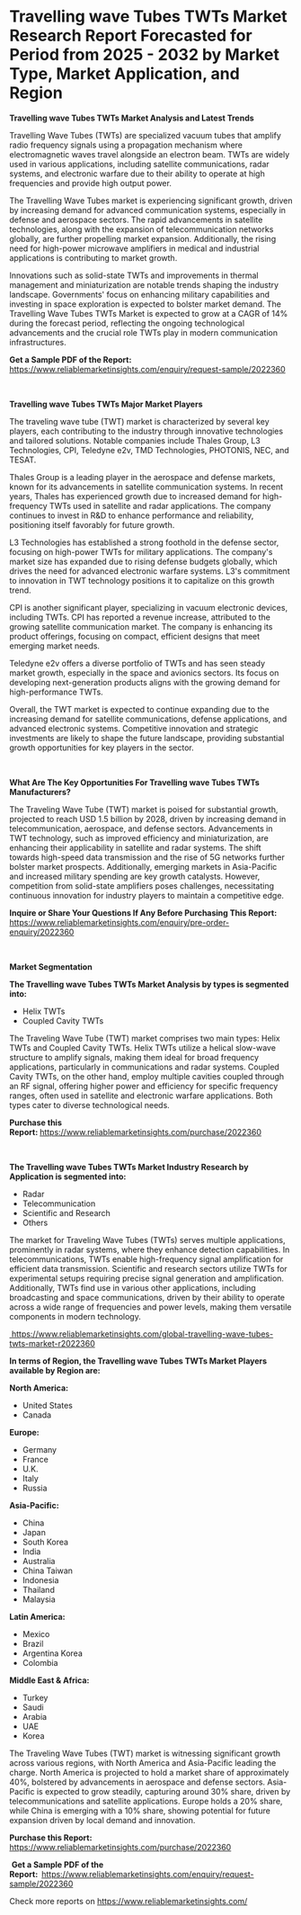 <p><h1>Travelling wave Tubes TWTs Market Research Report Forecasted for Period from 2025 -  2032 by Market Type, Market Application, and Region</h1></p><p><strong>Travelling wave Tubes TWTs Market Analysis and Latest Trends</strong></p>
<p><p>Travelling Wave Tubes (TWTs) are specialized vacuum tubes that amplify radio frequency signals using a propagation mechanism where electromagnetic waves travel alongside an electron beam. TWTs are widely used in various applications, including satellite communications, radar systems, and electronic warfare due to their ability to operate at high frequencies and provide high output power.</p><p>The Travelling Wave Tubes market is experiencing significant growth, driven by increasing demand for advanced communication systems, especially in defense and aerospace sectors. The rapid advancements in satellite technologies, along with the expansion of telecommunication networks globally, are further propelling market expansion. Additionally, the rising need for high-power microwave amplifiers in medical and industrial applications is contributing to market growth.</p><p>Innovations such as solid-state TWTs and improvements in thermal management and miniaturization are notable trends shaping the industry landscape. Governments' focus on enhancing military capabilities and investing in space exploration is expected to bolster market demand. The Travelling Wave Tubes TWTs Market is expected to grow at a CAGR of 14% during the forecast period, reflecting the ongoing technological advancements and the crucial role TWTs play in modern communication infrastructures.</p></p>
<p><strong>Get a Sample PDF of the Report:&nbsp;</strong> <a href="https://www.reliablemarketinsights.com/enquiry/request-sample/2022360?utm_campaign=3193&utm_medium=2&utm_source=Github&utm_content=ia&utm_term=29032025&utm_id=travelling-wave-tubes-twts">https://www.reliablemarketinsights.com/enquiry/request-sample/2022360</a></p>
<p>&nbsp;</p>
<p><strong>Travelling wave Tubes TWTs Major Market Players</strong></p>
<p><p>The traveling wave tube (TWT) market is characterized by several key players, each contributing to the industry through innovative technologies and tailored solutions. Notable companies include Thales Group, L3 Technologies, CPI, Teledyne e2v, TMD Technologies, PHOTONIS, NEC, and TESAT.</p><p>Thales Group is a leading player in the aerospace and defense markets, known for its advancements in satellite communication systems. In recent years, Thales has experienced growth due to increased demand for high-frequency TWTs used in satellite and radar applications. The company continues to invest in R&D to enhance performance and reliability, positioning itself favorably for future growth.</p><p>L3 Technologies has established a strong foothold in the defense sector, focusing on high-power TWTs for military applications. The company's market size has expanded due to rising defense budgets globally, which drives the need for advanced electronic warfare systems. L3's commitment to innovation in TWT technology positions it to capitalize on this growth trend.</p><p>CPI is another significant player, specializing in vacuum electronic devices, including TWTs. CPI has reported a revenue increase, attributed to the growing satellite communication market. The company is enhancing its product offerings, focusing on compact, efficient designs that meet emerging market needs.</p><p>Teledyne e2v offers a diverse portfolio of TWTs and has seen steady market growth, especially in the space and avionics sectors. Its focus on developing next-generation products aligns with the growing demand for high-performance TWTs.</p><p>Overall, the TWT market is expected to continue expanding due to the increasing demand for satellite communications, defense applications, and advanced electronic systems. Competitive innovation and strategic investments are likely to shape the future landscape, providing substantial growth opportunities for key players in the sector.</p></p>
<p>&nbsp;</p>
<p><strong>What Are The Key Opportunities For Travelling wave Tubes TWTs Manufacturers?</strong></p>
<p><p>The Traveling Wave Tube (TWT) market is poised for substantial growth, projected to reach USD 1.5 billion by 2028, driven by increasing demand in telecommunication, aerospace, and defense sectors. Advancements in TWT technology, such as improved efficiency and miniaturization, are enhancing their applicability in satellite and radar systems. The shift towards high-speed data transmission and the rise of 5G networks further bolster market prospects. Additionally, emerging markets in Asia-Pacific and increased military spending are key growth catalysts. However, competition from solid-state amplifiers poses challenges, necessitating continuous innovation for industry players to maintain a competitive edge.</p></p>
<p><strong>Inquire or Share Your Questions If Any Before Purchasing This Report:</strong> <a href="https://www.reliablemarketinsights.com/enquiry/pre-order-enquiry/2022360?utm_campaign=3193&utm_medium=2&utm_source=Github&utm_content=ia&utm_term=29032025&utm_id=travelling-wave-tubes-twts">https://www.reliablemarketinsights.com/enquiry/pre-order-enquiry/2022360</a></p>
<p>&nbsp;</p>
<p><strong>Market Segmentation</strong></p>
<p><strong>The Travelling wave Tubes TWTs Market Analysis by types is segmented into:</strong></p>
<p><ul><li>Helix TWTs</li><li>Coupled Cavity TWTs</li></ul></p>
<p><p>The Traveling Wave Tube (TWT) market comprises two main types: Helix TWTs and Coupled Cavity TWTs. Helix TWTs utilize a helical slow-wave structure to amplify signals, making them ideal for broad frequency applications, particularly in communications and radar systems. Coupled Cavity TWTs, on the other hand, employ multiple cavities coupled through an RF signal, offering higher power and efficiency for specific frequency ranges, often used in satellite and electronic warfare applications. Both types cater to diverse technological needs.</p></p>
<p><strong>Purchase this Report:&nbsp;</strong><a href="https://www.reliablemarketinsights.com/purchase/2022360?utm_campaign=3193&utm_medium=2&utm_source=Github&utm_content=ia&utm_term=29032025&utm_id=travelling-wave-tubes-twts">https://www.reliablemarketinsights.com/purchase/2022360</a></p>
<p>&nbsp;</p>
<p><strong>The Travelling wave Tubes TWTs Market Industry Research by Application is segmented into:</strong></p>
<p><ul><li>Radar</li><li>Telecommunication</li><li>Scientific and Research</li><li>Others</li></ul></p>
<p><p>The market for Traveling Wave Tubes (TWTs) serves multiple applications, prominently in radar systems, where they enhance detection capabilities. In telecommunications, TWTs enable high-frequency signal amplification for efficient data transmission. Scientific and research sectors utilize TWTs for experimental setups requiring precise signal generation and amplification. Additionally, TWTs find use in various other applications, including broadcasting and space communications, driven by their ability to operate across a wide range of frequencies and power levels, making them versatile components in modern technology.</p></p>
<p><a href="https://www.reliablemarketinsights.com/global-travelling-wave-tubes-twts-market-r2022360?utm_campaign=3193&utm_medium=2&utm_source=Github&utm_content=ia&utm_term=29032025&utm_id=travelling-wave-tubes-twts">&nbsp;https://www.reliablemarketinsights.com/global-travelling-wave-tubes-twts-market-r2022360</a></p>
<p><strong>In terms of Region, the Travelling wave Tubes TWTs Market Players available by Region are:</strong></p>
<p>
    <p> <strong> North America: </strong>
        <ul>
            <li>United States</li>
            <li>Canada</li>
        </ul>
        </p> 
    <p> <strong> Europe: </strong>
        <ul>
            <li>Germany</li>
            <li>France</li>
            <li>U.K.</li>
            <li>Italy</li>
            <li>Russia</li>
        </ul>
        </p> 
    <p> <strong> Asia-Pacific: </strong>
        <ul>
            <li>China</li>
            <li>Japan</li>
            <li>South Korea</li>
            <li>India</li>
            <li>Australia</li>
            <li>China Taiwan</li>
            <li>Indonesia</li>
            <li>Thailand</li>
            <li>Malaysia</li>
        </ul>
        </p> 
    <p> <strong> Latin America: </strong>
        <ul>
            <li>Mexico</li>
            <li>Brazil</li>
            <li>Argentina Korea</li>
            <li>Colombia</li>
        </ul>
        </p> 
    <p> <strong> Middle East & Africa: </strong>
        <ul>
            <li>Turkey</li>
            <li>Saudi</li>
            <li>Arabia</li>
            <li>UAE</li>
            <li>Korea</li>
        </ul>
    </p>
    </p>
<p><p>The Traveling Wave Tubes (TWT) market is witnessing significant growth across various regions, with North America and Asia-Pacific leading the charge. North America is projected to hold a market share of approximately 40%, bolstered by advancements in aerospace and defense sectors. Asia-Pacific is expected to grow steadily, capturing around 30% share, driven by telecommunications and satellite applications. Europe holds a 20% share, while China is emerging with a 10% share, showing potential for future expansion driven by local demand and innovation.</p></p>
<p><strong>Purchase this Report: </strong><a href="https://www.reliablemarketinsights.com/purchase/2022360?utm_campaign=3193&utm_medium=2&utm_source=Github&utm_content=ia&utm_term=29032025&utm_id=travelling-wave-tubes-twts">https://www.reliablemarketinsights.com/purchase/2022360</a></p>
<p>&nbsp;<strong>Get a Sample PDF of the Report:&nbsp;&nbsp;</strong><a href="https://www.reliablemarketinsights.com/enquiry/request-sample/2022360?utm_campaign=3193&utm_medium=2&utm_source=Github&utm_content=ia&utm_term=29032025&utm_id=travelling-wave-tubes-twts">https://www.reliablemarketinsights.com/enquiry/request-sample/2022360</a></p>
<p><strong></strong></p>
<p>Check more reports on <a href="https://www.reliablemarketinsights.com/?utm_campaign=3193&utm_medium=2&utm_source=Github&utm_content=ia&utm_term=29032025&utm_id=travelling-wave-tubes-twts">https://www.reliablemarketinsights.com/</a></p>